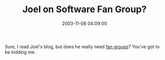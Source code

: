 ﻿---
layout: post
title: "Joel on Software Fan Group?"
comments: false
date: 2003-11-08 04:09:00
updated: 2004-05-01 16:15:00
categories:
 - Opinions, Politics, Rants
subtext-id: 608e0215-d5f6-4759-be50-26c5334557b0
alias: /blog/Joel-on-Software-Fan-Group.aspx
---


Sure, I read Joel's blog, but does he really need [fan groups](http://groups.yahoo.com/group/jostorontonians/)? You've got to be kidding me.
